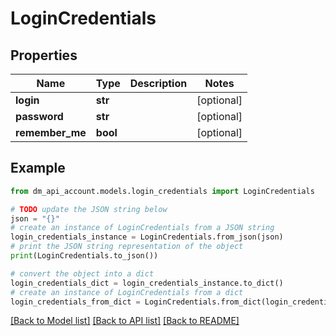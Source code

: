 # LoginCredentials


## Properties

Name | Type | Description | Notes
------------ | ------------- | ------------- | -------------
**login** | **str** |  | [optional] 
**password** | **str** |  | [optional] 
**remember_me** | **bool** |  | [optional] 

## Example

```python
from dm_api_account.models.login_credentials import LoginCredentials

# TODO update the JSON string below
json = "{}"
# create an instance of LoginCredentials from a JSON string
login_credentials_instance = LoginCredentials.from_json(json)
# print the JSON string representation of the object
print(LoginCredentials.to_json())

# convert the object into a dict
login_credentials_dict = login_credentials_instance.to_dict()
# create an instance of LoginCredentials from a dict
login_credentials_from_dict = LoginCredentials.from_dict(login_credentials_dict)
```
[[Back to Model list]](../README.md#documentation-for-models) [[Back to API list]](../README.md#documentation-for-api-endpoints) [[Back to README]](../README.md)


